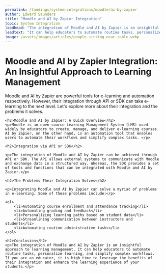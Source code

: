 ```yaml
---
permalink: /landings/system-integrations/moodle/ai-by-zapier
author: Edward Saunders
title: "Moodle and AI by Zapier Integration"
topic: System Integration
leadhead: "The integration of Moodle and AI by Zapier is an insightful approach to learning management"
leadtext: "It can help educators to automate routine tasks, personalize learning, and simplify complex workflows. If you are an educator, it is high time to leverage the benefits of their integration and enhance the learning experience of your students."
image: /assets/images/articles/people-sitting-near-table.webp
---
```

<div class="arttext">	<h1>Moodle and AI by Zapier Integration: An Insightful Approach to Learning Management</h1>
	<p>Moodle and AI by Zapier are powerful tools for e-learning and automation respectively. However, their integration through API or SDK can take e-learning to the next level. Let's explore more about their integration and the problems it solves.</p>

	<h2>Moodle and AI by Zapier: A Quick Overview</h2>
	<p>Moodle is an open-source Learning Management System (LMS) used widely by educators to create, manage, and deliver e-learning courses. AI by Zapier, on the other hand, is an automation tool that enables users to automate their workflows and simplify complex tasks. </p>

	<h2>Integration via API or SDK</h2>
	
	<p>The integration of Moodle and AI by Zapier can be achieved through API or SDK. The API allows external systems to communicate with Moodle and exchange data in a structured way. Whereas, the SDK provides a set of tools and functions that can be integrated with Moodle and AI by Zapier.</p>

	<h2>The Problems Their Integration Solves</h2>
	
	<p>Integrating Moodle and AI by Zapier can solve a myriad of problems in e-learning. Some of these problems include:</p>
	
	<ol>
		<li>Automating course enrollment and attendance tracking</li>
		<li>Automating grading and feedback</li>
		<li>Personalizing learning paths based on student data</li>
		<li>Streamlining communication between instructors and students</li>
		<li>Automating routine administrative tasks</li>
	</ol>

	<h2>Conclusion</h2>
	<p>The integration of Moodle and AI by Zapier is an insightful approach to learning management. It can help educators to automate routine tasks, personalize learning, and simplify complex workflows. If you are an educator, it is high time to leverage the benefits of their integration and enhance the learning experience of your students.</p>
</div>